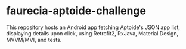 # faurecia-aptoide-challenge
This repository hosts an Android app fetching Aptoide's JSON app list, displaying details upon click, using Retrofit2, RxJava, Material Design, MVVM/MVI, and tests.
